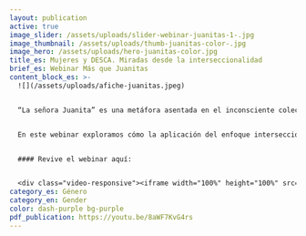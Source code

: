 ```yaml
---
layout: publication
active: true
image_slider: /assets/uploads/slider-webinar-juanitas-1-.jpg
image_thumbnail: /assets/uploads/thumb-juanitas-color-.jpg
image_hero: /assets/uploads/hero-juanitas-color.jpg
title_es: Mujeres y DESCA. Miradas desde la interseccionalidad
brief_es: Webinar Más que Juanitas
content_block_es: >-
  ![](/assets/uploads/afiche-juanitas.jpeg)


  “La señora Juanita” es una metáfora asentada en el inconsciente colectivo chileno. Representa una universalización de la experiencia política femenina en Chile, una imagen externa y machista de la mujer chilena sobre el que se construyen normas, políticas y programas de "ayuda social", y sobre la que muchas veces se centra el imaginario político de todos los sectores.


  En este webinar exploramos cómo la aplicación del enfoque interseccional nos exige deconstruir esta imagen para ampliar la visión y llegar a las experiencias de vida de mujeres diversas, complejas y diferentes.


  #### Revive el webinar aquí:


  <div class="video-responsive"><iframe width="100%" height="100%" src="https://www.youtube.com/embed/8aWF7KvG4rs?rel=0&showinfo=0&autohide=1&modestbranding=1" title="YouTube video player" frameborder="0" allow="accelerometer; autoplay; clipboard-write; encrypted-media; gyroscope; picture-in-picture" allowfullscreen style="position:absolute; top:0; left: 0"></iframe></div>
category_es: Género
category_en: Gender
color: dash-purple bg-purple
pdf_publication: https://youtu.be/8aWF7KvG4rs
---
```


